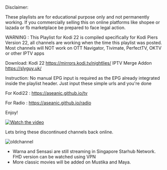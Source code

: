 Disclaimer:

These playlists are for educational purpose only and not permanently working. If you commercially selling this on online platforms like shopee or lazada or fb marketplace be prepared to face legal action.

WARNING : This Playlist for Kodi 22 is compiled specifically for Kodi Piers Version 22, all channels are working when the time this playlist was posted. Most channels will NOT work on OTT Navigator, Tivimate, PerfectTV, OKTV or other IPTV apps 

Download:
Kodi 22 https://mirrors.kodi.tv/nightlies/
IPTV Merge Addon https://slyguy.uk/

Instruction:
No manual EPG input is required as the EPG already integrated inside the playlist header. Just input these simple urls and you're done 

For Kodi22 : https://aseanic.github.io/tv

For Radio : https://aseanic.github.io/radio

Enjoy!

[![Watch the video](https://pictr.com/images/2024/07/23/xxc6wg.jpg)](https://cdntube2.b-cdn.net/mp4/f1ad321fb29d87053d61bbe12a76eaae34695372.mp4)

Lets bring these discontinued channels back online.

![oldchannel](https://github.com/user-attachments/assets/49f12b62-5633-4b6e-a588-814c8d97083f)
* Warna and Sensasi are still streaming in Singapore Starhub Network. FHD version can be watched using VPN
* More classic movies will be added on Mustika and Maya.  
